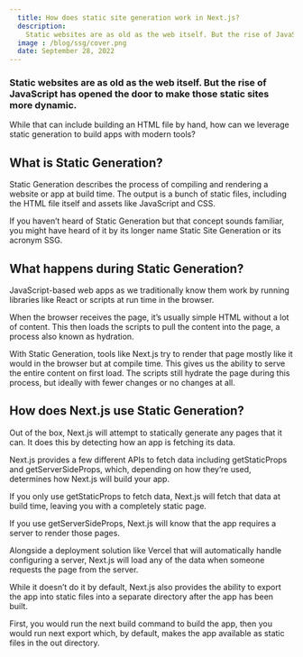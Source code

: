 ```yaml
---
  title: How does static site generation work in Next.js?
  description:
    Static websites are as old as the web itself. But the rise of JavaScript has opened the door to make those static sites more dynamic. Static websites are as old as the web itself. But the rise of JavaScript has opened the door to make those static sites more dynamic. Static websites are as old as the web itself. But the rise of JavaScript has opened the door to make those static sites more dynamic.
  image : /blog/ssg/cover.png
  date: September 28, 2022
---
```


### Static websites are as old as the web itself. But the rise of JavaScript has opened the door to make those static sites more dynamic.

While that can include building an HTML file by hand, how can we leverage static generation to build apps with modern tools?

## What is Static Generation?

Static Generation describes the process of compiling and rendering a website or app at build time. The output is a bunch of static files, including the HTML file itself and assets like JavaScript and CSS.

If you haven’t heard of Static Generation but that concept sounds familiar, you might have heard of it by its longer name Static Site Generation or its acronym SSG.

## What happens during Static Generation?

JavaScript-based web apps as we traditionally know them work by running libraries like React or scripts at run time in the browser.

When the browser receives the page, it’s usually simple HTML without a lot of content. This then loads the scripts to pull the content into the page, a process also known as hydration.

With Static Generation, tools like Next.js try to render that page mostly like it would in the browser but at compile time. This gives us the ability to serve the entire content on first load. The scripts still hydrate the page during this process, but ideally with fewer changes or no changes at all.

## How does Next.js use Static Generation?

Out of the box, Next.js will attempt to statically generate any pages that it can. It does this by detecting how an app is fetching its data.

Next.js provides a few different APIs to fetch data including getStaticProps and getServerSideProps, which, depending on how they’re used, determines how Next.js will build your app.

If you only use getStaticProps to fetch data, Next.js will fetch that data at build time, leaving you with a completely static page.

If you use getServerSideProps, Next.js will know that the app requires a server to render those pages.

Alongside a deployment solution like Vercel that will automatically handle configuring a server, Next.js will load any of the data when someone requests the page from the server.

While it doesn’t do it by default, Next.js also provides the ability to export the app into static files into a separate directory after the app has been built.

First, you would run the next build command to build the app, then you would run next export which, by default, makes the app available as static files in the out directory.
